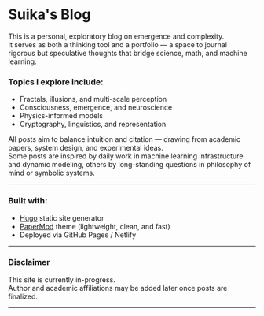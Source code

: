 # Suika's Blog

This is a personal, exploratory blog on emergence and complexity.  
It serves as both a thinking tool and a portfolio — a space to journal rigorous but speculative thoughts that bridge science, math, and machine learning.

### Topics I explore include:
- Fractals, illusions, and multi-scale perception
- Consciousness, emergence, and neuroscience
- Physics-informed models
- Cryptography, linguistics, and representation

All posts aim to balance intuition and citation — drawing from academic papers, system design, and experimental ideas.  
Some posts are inspired by daily work in machine learning infrastructure and dynamic modeling, others by long-standing questions in philosophy of mind or symbolic systems.

---

### Built with:
- [Hugo](https://gohugo.io/) static site generator
- [PaperMod](https://github.com/adityatelange/hugo-PaperMod) theme (lightweight, clean, and fast)
- Deployed via GitHub Pages / Netlify

---

### Disclaimer
This site is currently in-progress.  
Author and academic affiliations may be added later once posts are finalized.

---
